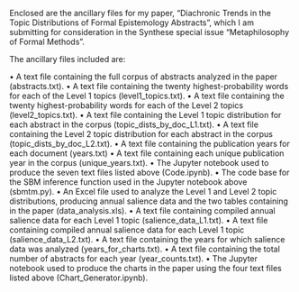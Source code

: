 Enclosed are the ancillary files for my paper, “Diachronic Trends in the Topic Distributions of Formal Epistemology Abstracts”, which I am submitting for consideration in the Synthese special issue “Metaphilosophy of Formal Methods”. 

The ancillary files included are:

•	A text file containing the full corpus of abstracts analyzed in the paper (abstracts.txt).
•	A text file containing the twenty highest-probability words for each of the Level 1 topics (level1_topics.txt).
•	A text file containing the twenty highest-probability words for each of the Level 2 topics (level2_topics.txt).
•	A text file containing the Level 1 topic distribution for each abstract in the corpus (topic_dists_by_doc_L1.txt).
•	A text file containing the Level 2 topic distribution for each abstract in the corpus (topic_dists_by_doc_L2.txt).
•	A text file containing the publication years for each document (years.txt)
•	A text file containing each unique publication year in the corpus (unique_years.txt).
•	The Jupyter notebook used to produce the seven text files listed above (Code.ipynb).
•	The code base for the SBM inference function used in the Jupyter notebook above (sbmtm.py).
•	An Excel file used to analyze the Level 1 and Level 2 topic distributions, producing annual salience data and the two tables containing in the paper (data_analysis.xls). 
•	A text file containing compiled annual salience data for each Level 1 topic (salience_data_L1.txt).
•	A text file containing compiled annual salience data for each Level 1 topic (salience_data_L2.txt).
•	A text file containing the years for which salience data was analyzed (years_for_charts.txt).
•	A text file containing the total number of abstracts for each year (year_counts.txt).
•	The Jupyter notebook used to produce the charts in the paper using the four text files listed above (Chart_Generator.ipynb).

